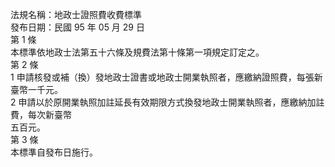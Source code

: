 法規名稱：地政士證照費收費標準  
發布日期：民國 95 年 05 月 29 日  
第 1 條  
本標準依地政士法第五十六條及規費法第十條第一項規定訂定之。  
第 2 條  
1 申請核發或補（換）發地政士證書或地政士開業執照者，應繳納證照費，每張新臺幣一千元。  
2 申請以於原開業執照加註延長有效期限方式換發地政士開業執照者，應繳納加註費，每次新臺幣  
五百元。  
第 3 條  
本標準自發布日施行。  


